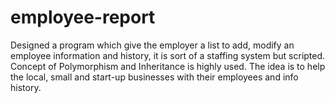 # employee-report
Designed a program which give the employer a list to add, modify an employee information and history, it is sort of a staffing system but scripted. Concept of Polymorphism and Inheritance is highly used. The idea is to help the local, small and start-up businesses with their employees and info history. 
